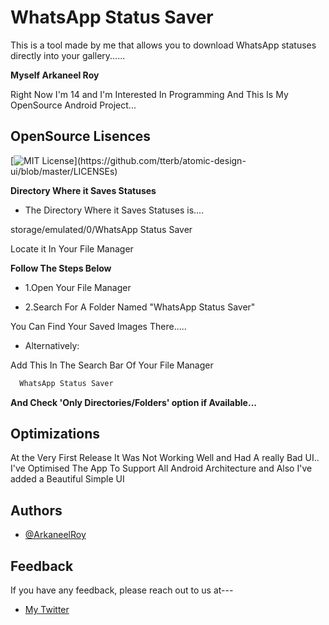 # WhatsApp Status Saver

This is a tool made by me that allows you to download WhatsApp statuses directly into your gallery......

**Myself Arkaneel Roy**

Right Now I'm 14 and I'm Interested In Programming And This Is My OpenSource Android Project... 




## OpenSource Lisences

[![MIT License](https://img.shields.io/apm/l/atomic-design-ui.svg?)](https://github.com/tterb/atomic-design-ui/blob/master/LICENSEs)



**Directory Where it Saves Statuses**

- The Directory Where it Saves Statuses is....

storage/emulated/0/WhatsApp Status Saver


Locate it In Your File Manager

**Follow The Steps Below**

- 1.Open Your File Manager

- 2.Search For A Folder Named "WhatsApp Status Saver"

You Can Find Your Saved Images There.....

- Alternatively:

Add This In The Search Bar Of Your File Manager

```bash
  WhatsApp Status Saver
```
**And Check 'Only Directories/Folders' option if Available...**
## Optimizations

At the Very First Release It Was Not Working Well and Had A really Bad UI..
I've Optimised The App To Support All Android Architecture and Also I've added a Beautiful Simple UI


## Authors

- [@ArkaneelRoy](https://www.github.com/Arkaneel)


## Feedback

If you have any feedback, please reach out to us at---

- [My Twitter](https://twitter.com/_Arkaneel_Roy_?t=OjpaEabh74RpDYzZksxdRw&s=08)

